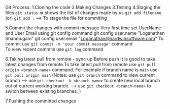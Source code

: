 Git Process:
1.Cloning the code
2.Making Changes
3.Testing
4.Staging the files
   `git status` => shows the list of changes made by us
   `git add filename` (or) `git add .` ==> To stage the file for commiting

5.Commit the changes with commit message
 Very first time set UserName and User Email using git config command
    git config user.name "Loganathan Shanmugam"
    git config user.email "Loganathan@hardwinsoftware.com"
 To commit use `git commit -m "your commit message"` command   
 To view recent commits use `git log` command

6.Taking latest pull from remote - sync up
 Before push It is good to take latest changes from remote.To take latest pull from remote use `git pull origin <branch-name>` command.
 For example if branch name is `main` use `git pull origin main`
 (Notes: 
 use `git branch` command to view current branch
 --> use `git checkout -b <branch-name>` to create new local branch out of current working  branch.
 --> use `git checkout <branch-name>` to switch between existing branches.
 )

7.Pushing the committed changes

